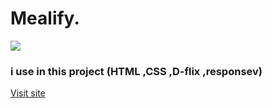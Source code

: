 # Mealify.
<img src='https://github.com/ebrahim-mamdoh/Mealify./assets/138860098/abdc08c8-595f-4a44-9667-dc19a7091590'>

### i use in this project (HTML ,CSS ,D-flix ,responsev)

[Visit site](https://ebrahim-mamdoh.github.io/Mealify/)


